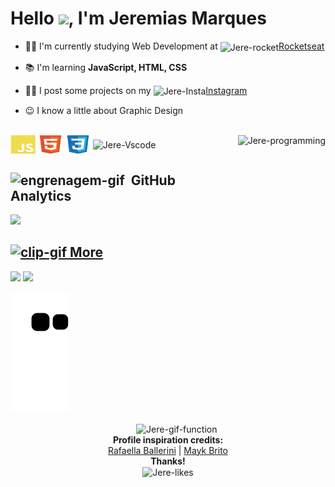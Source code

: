 <h1 align="left">Hello <img src="https://raw.githubusercontent.com/kaueMarques/kaueMarques/master/hi.gif" width="30px">, I'm Jeremias Marques</h1>

- 👨‍🎓 I'm currently studying Web Development at <img align="center" alt="Jere-rocket" height="30" width="40" src="http://www.onsoluti.com.br/imagens/foguete-site-em-breve.gif"><a href="https://github.com/Rocketseat">Rocketseat</a>

- 📚 I'm learning **JavaScript, HTML, CSS**

- 👨‍💻 I post some projects on my <img align="center" alt="Jere-Insta" height="30" src="https://cliply.co/wp-content/uploads/2019/07/371907300_INSTAGRAM_ICON_TRANSPARENT_400.gif"><a href="https://www.instagram.com/jereemarques/">Instagram</a>

- 😉 I know a little about Graphic Design

<div style="display: inline_block" align="left"><br>
  <img align="center" alt="Jere-Js" height="30" width="40" src="https://raw.githubusercontent.com/devicons/devicon/master/icons/javascript/javascript-plain.svg">
  <img align="center" alt="Jere-HTML" height="30" width="40" src="https://raw.githubusercontent.com/devicons/devicon/master/icons/html5/html5-original.svg">
  <img align="center" alt="Jere-CSS" height="30" width="40" src="https://raw.githubusercontent.com/devicons/devicon/master/icons/css3/css3-original.svg">
  <img align="center" alt="Jere-Vscode" height="30" width="40" src="https://cdn.jsdelivr.net/gh/devicons/devicon/icons/vscode/vscode-original.svg">
  <img align="right" alt="Jere-programming" height="200" src="https://cdn.discordapp.com/attachments/923376412012974110/944244629484765254/Webp.net-gifmaker_1.gif">
</div>

## <img alt="engrenagem-gif" height="30" src="https://acegif.com/wp-content/uploads/loading-73.gif"> &nbsp;GitHub Analytics

<div align="left">
  <a href="https://github.com/DEVJere">
  <img height="180em" src="https://github-readme-stats.vercel.app/api?username=DEVJere&show_icons=true&theme=tokyonight&include_all_commits=true"/>
</div>
  
## <img alt="clip-gif" height="30" src="https://cdn.discordapp.com/attachments/923376412012974110/944038515560300644/output_MxbuuA.gif">&nbsp;More
<div align="left">
  <a href="https://instagram.com/jereemarques" target="_blank"><img height="43" src="https://cliply.co/wp-content/uploads/2019/07/371907300_INSTAGRAM_ICON_TRANSPARENT_400.gif" target="_blank"></a>
  <a href="https://www.linkedin.com/in/jeremiasmarques/" target="_blank"><img height="43" src="https://cliply.co/wp-content/uploads/2021/02/372102050_LINKEDIN_ICON_TRANSPARENT_1080.gif" target="_blank"></a>
</div>
  
  ![Snake animation](https://github.com/DEVJere/DEVJere/blob/output/github-contribution-grid-snake.svg)
<div align="center">
  &nbsp;&nbsp;&nbsp;&nbsp;&nbsp;&nbsp;&nbsp;<img align="center" alt="Jere-gif-function" height="190" src="https://c.tenor.com/_DOBjnGspYAAAAAM/code-coding.gif"><br>
  <strong align="center">Profile inspiration credits:</strong><br>
  <a href="https://github.com/rafaballerini">Rafaella Ballerini</a>&nbsp;|&nbsp;<a href="https://github.com/maykbrito">Mayk Brito</a><br>
  <strong>Thanks!</strong><br>
  <img align="center" alt="Jere-likes" height="30" src="https://i.pinimg.com/originals/46/62/2b/46622b3e86e100c8dc11795b02f2ae90.gif"><br>
</div>
